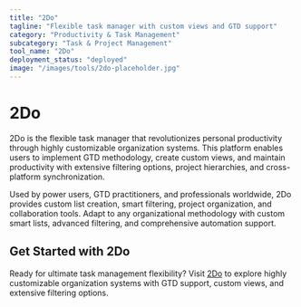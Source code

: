 ```yaml
---
title: "2Do"
tagline: "Flexible task manager with custom views and GTD support"
category: "Productivity & Task Management"
subcategory: "Task & Project Management"
tool_name: "2Do"
deployment_status: "deployed"
image: "/images/tools/2do-placeholder.jpg"
---
```


# 2Do

2Do is the flexible task manager that revolutionizes personal productivity through highly customizable organization systems. This platform enables users to implement GTD methodology, create custom views, and maintain productivity with extensive filtering options, project hierarchies, and cross-platform synchronization.

Used by power users, GTD practitioners, and professionals worldwide, 2Do provides custom list creation, smart filtering, project organization, and collaboration tools. Adapt to any organizational methodology with custom smart lists, advanced filtering, and comprehensive automation support.

## Get Started with 2Do

Ready for ultimate task management flexibility? Visit [2Do](https://www.2doapp.com) to explore highly customizable organization systems with GTD support, custom views, and extensive filtering options.
